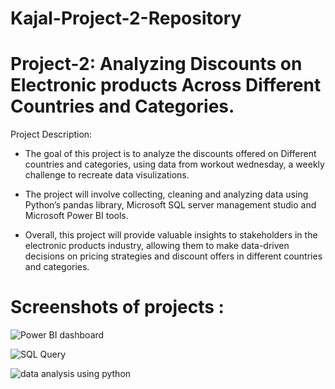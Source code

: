 # Kajal-Project-2-Repository
# Project-2: Analyzing Discounts on Electronic products Across Different Countries and Categories.

Project Description:
* The goal of this project is to analyze the discounts offered on Different countries and categories, using data from workout wednesday, a weekly challenge to recreate data visulizations.

* The project will involve collecting, cleaning and analyzing data using Python’s pandas library, Microsoft SQL server management studio and Microsoft Power BI tools. 

* Overall, this project will provide valuable insights to stakeholders in the electronic products industry, allowing them to make data-driven decisions on pricing strategies and discount offers in different countries and categories. 


# Screenshots of projects :

![Power BI dashboard](https://user-images.githubusercontent.com/122545046/221122644-b64f63f4-c4ca-4f49-9cac-1d2c0cdc5ca7.png)

![SQL Query](https://user-images.githubusercontent.com/122545046/221122904-09025d02-511e-487a-8311-780703e7bc7c.png)

![data analysis using python](https://user-images.githubusercontent.com/122545046/221123107-49661dfd-3529-47fa-a483-f3b07db1c511.png)


